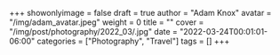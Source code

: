 +++
showonlyimage = false
draft = true
author = "Adam Knox"
avatar = "/img/adam_avatar.jpeg"
weight = 0
title = ""
cover = "/img/post/photography/2022_03/.jpg"
date = "2022-03-24T00:01:01-06:00"
categories = ["Photography", "Travel"]
tags = []
+++
<!--more-->
